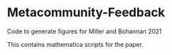 # Metacommunity-Feedback
Code to generate figures for Miller and Bohannan 2021

This contains mathematica scripts for the paper.

